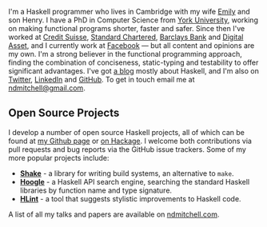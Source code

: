 I'm a Haskell programmer who lives in Cambridge with my wife <a href="http://egmitchell.co.uk/">Emily</a> and son Henry. I have a PhD in Computer Science from <a href="https://www.cs.york.ac.uk/">York University</a>, working on making functional programs shorter, faster and safer. Since then I've worked at <a href="https://www.credit-suisse.com/">Credit Suisse</a>, <a href="https://www.sc.com/">Standard Chartered</a>, <a href="https://www.home.barclays/">Barclays Bank</a> and <a href="https://www.digitalasset.com/">Digital Asset</a>, and I currently work at <a href="https://facebook.com/">Facebook</a> &mdash; but all content and opinions are my own. I'm a strong believer in the functional programming approach, finding the combination of conciseness, static-typing and testability to offer significant advantages. I've got <a href="https://neilmitchell.blogspot.com/">a blog</a> mostly about Haskell, and I'm also on <a href="https://twitter.com/ndm_haskell">Twitter</a>, <a href="https://www.linkedin.com/in/nemitchell">LinkedIn</a> and <a href="https://github.com/ndmitchell/">GitHub</a>. To get in touch email me at <a href="mailto:&#x6e;&#x64;&#x6d;&#x69;&#x74;&#x63;&#x68;&#x65;&#x6c;&#x6c;&#x40;&#x67;&#x6d;&#x61;&#x69;&#x6c;&#x2e;&#x63;&#x6f;&#x6d;">&#x6e;&#x64;&#x6d;&#x69;&#x74;&#x63;&#x68;&#x65;&#x6c;&#x6c;&#x40;&#x67;&#x6d;&#x61;&#x69;&#x6c;&#x2e;&#x63;&#x6f;&#x6d;</a><!-- same encoding as github, no point doing better than that -->.
</p>

<h2 id="projects">Open Source Projects</h2>

<p>
    I develop a number of open source Haskell projects, all of which can be found at <a href="https://github.com/ndmitchell/">my Github page</a> or <a href="https://hoogle.haskell.org/?scope=author%3ANeil-Mitchell">on Hackage</a>. I welcome both contributions via pull requests and bug reports via the GitHub issue trackers. Some of my more popular projects include:
</p>
<ul>
    <li><b><a href="https://shakebuild.com/">Shake</a></b> - a library for writing build systems, an alternative to <code>make</code>.</li>
    <li><b><a href="https://hoogle.haskell.org/">Hoogle</a></b> - a Haskell API search engine, searching the standard Haskell libraries by function name and type signature.</li>
    <li><b><a href="https://github.com/ndmitchell/hlint">HLint</a></b> - a tool that suggests stylistic improvements to Haskell code.</li>
</ul>

A list of all my talks and papers are available on <a href="https://ndmitchell.com/">ndmitchell.com</a>.
